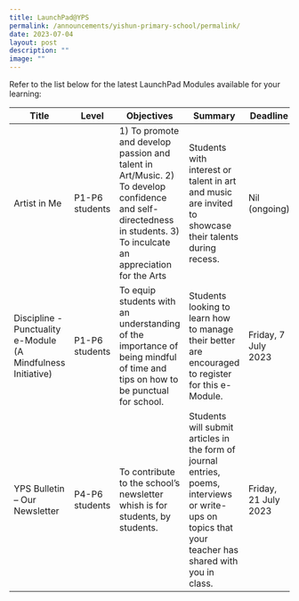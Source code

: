 ```yaml
---
title: LaunchPad@YPS
permalink: /announcements/yishun-primary-school/permalink/
date: 2023-07-04
layout: post
description: ""
image: ""
---
```

Refer to the list below for the latest LaunchPad Modules available for your learning:



| Title | Level | Objectives | Summary | Deadline 
| -------- | -------- | -------- | -------- |-------- |
| Artist in Me | P1-P6 students | 1) To promote and develop passion and talent in Art/Music. 2) To develop confidence and self-directedness in students. 3) To inculcate an appreciation for the Arts | Students with interest or talent in art and music are invited to showcase their talents during recess. | Nil (ongoing)  |
| Discipline - Punctuality e-Module (A Mindfulness Initiative) |         P1-P6 students | To equip students with an understanding of the importance of being mindful of time and tips on how to be punctual for school. | Students looking to learn how to manage their better are encouraged to register for this e-Module. | Friday, 7 July 2023 |
| YPS Bulletin – Our Newsletter | P4-P6 students | To contribute to the school’s newsletter whish is for students, by students. |Students will submit articles in the form of journal entries, poems, interviews or write-ups on topics that your teacher has shared with you in class. |  Friday, 21 July 2023 |